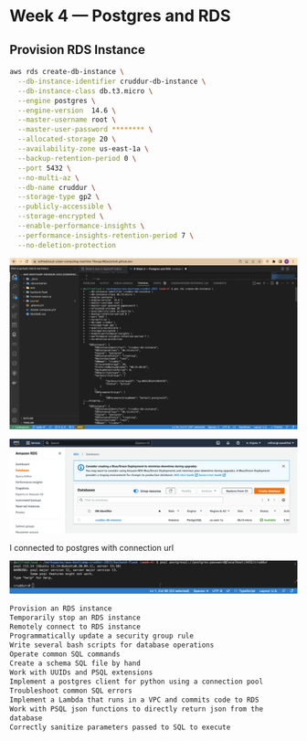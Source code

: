 # Week 4 — Postgres and RDS

## Provision RDS Instance

```sh
aws rds create-db-instance \
  --db-instance-identifier cruddur-db-instance \
  --db-instance-class db.t3.micro \
  --engine postgres \
  --engine-version  14.6 \
  --master-username root \
  --master-user-password ******** \
  --allocated-storage 20 \
  --availability-zone us-east-1a \
  --backup-retention-period 0 \
  --port 5432 \
  --no-multi-az \
  --db-name cruddur \
  --storage-type gp2 \
  --publicly-accessible \
  --storage-encrypted \
  --enable-performance-insights \
  --performance-insights-retention-period 7 \
  --no-deletion-protection
```
![Progress DB Instance](./assets/progress-db-instance.png)

![Progress DB Instance Console](./assets/db-instance-console.png)


I connected to postgres with connection url

![Postgresql connection url](./assets/psql-connection-url.png)




    Provision an RDS instance
    Temporarily stop an RDS instance
    Remotely connect to RDS instance
    Programmatically update a security group rule
    Write several bash scripts for database operations
    Operate common SQL commands
    Create a schema SQL file by hand
    Work with UUIDs and PSQL extensions
    Implement a postgres client for python using a connection pool
    Troubleshoot common SQL errors
    Implement a Lambda that runs in a VPC and commits code to RDS
    Work with PSQL json functions to directly return json from the database
    Correctly sanitize parameters passed to SQL to execute
